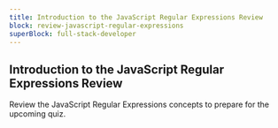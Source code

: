 ```yaml
---
title: Introduction to the JavaScript Regular Expressions Review
block: review-javascript-regular-expressions
superBlock: full-stack-developer
---
```


## Introduction to the JavaScript Regular Expressions Review

Review the JavaScript Regular Expressions concepts to prepare for the upcoming quiz.

